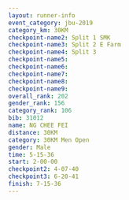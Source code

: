 ```yaml
---
layout: runner-info 
event_category: jbu-2019 
category_km: 30KM 
checkpoint-name2: Split 1 SMK 
checkpoint-name3: Split 2 E Farm 
checkpoint-name4: Split 3 
checkpoint-name5: 
checkpoint-name6: 
checkpoint-name7: 
checkpoint-name8: 
checkpoint-name9: 
overall_rank: 202
gender_rank: 156
category_rank: 106
bib: 31012
name: NG CHEE FEI
distance: 30KM
category: 30KM Men Open
gender: Male
time: 5-15-36
start: 2-00-00
checkpoint2: 4-07-40
checkpoint3: 6-20-41
finish: 7-15-36
---
```

